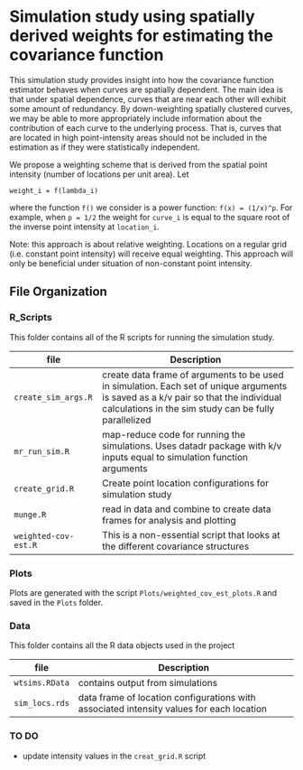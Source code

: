 Simulation study using spatially derived weights for estimating the covariance function
=========================


This simulation study provides insight into how the covariance function estimator behaves when curves are spatially dependent. The main idea is that under spatial dependence, curves that are near each other will exhibit some amount of redundancy. By down-weighting spatially clustered curves, we may be able to more appropriately include information about the contribution of each curve to the underlying process. That is, curves that are located in high point-intensity areas should not be included in the estimation as if they were statistically independent. 

We propose a weighting scheme that is derived from the spatial point intensity (number of locations per unit area). Let
```
weight_i = f(lambda_i)
```
where the function `f()` we consider is a power function: `f(x) = (1/x)^p`. For example, when `p = 1/2` the weight for `curve_i` is equal to the square root of the inverse point intensity at `location_i`.

Note: this approach is about relative weighting. Locations on a regular grid (i.e. constant point intensity) will receive equal weighting. This approach will only be beneficial under situation of non-constant point intensity. 
 
File Organization
--------------------

### R_Scripts

This folder contains all of the R scripts for running the simulation study.

| file | Description|
|------|------------|
| `create_sim_args.R` |  create data frame of arguments to be used in simulation. Each set of unique arguments is saved as a k/v pair so that the individual calculations in the sim study can be fully parallelized  |
| `mr_run_sim.R` | map-reduce code for running the simulations. Uses datadr package with k/v inputs equal to simulation function arguments |
| `create_grid.R` | Create point location configurations for simulation study |
| `munge.R` | read in data and combine to create data frames for analysis and plotting |
| `weighted-cov-est.R` | This is a non-essential script that looks at the different covariance structures |


### Plots
Plots are generated with the script `Plots/weighted_cov_est_plots.R` and saved in the `Plots` folder.


### Data

This folder contains all the R data objects used in the project

| file | Description |
|------|-------------|
| `wtsims.RData` | contains output from simulations | 
| `sim_locs.rds` | data frame of location configurations with associated intensity values for each location  |

### TO DO
* update intensity values in the `creat_grid.R` script
